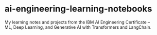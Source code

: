 # ai-engineering-learning-notebooks
My learning notes and projects from the IBM AI Engineering Certificate – ML, Deep Learning, and Generative AI with Transformers and LangChain.
